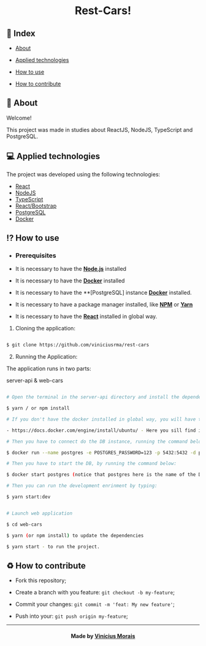 <h1  align="center">
  Rest-Cars!
</h1>
  
## 📍 Index


- [About](#About)

- [Applied technologies](#applied-technologies)

- [How to use](#how-to-use)

- [How to contribute](#hot-to-contribute)
  

<a  id="about"></a>
## 📑 About

Welcome! 

This project was made in studies about  ReactJS, NodeJS, TypeScript and PostgreSQL.

<a  id="applied-technologies"></a>
## 💻 Applied technologies

The project was developed using the following technologies:

- [React](https://reactjs.org/)
- [NodeJS](https://nodejs.org/en/)
- [TypeScript](https://www.typescriptlang.org/)
- [React/Bootstrap](https://react-bootstrap.github.io/)
- [PostgreSQL](https://www.postgresql.org/)
- [Docker](https://hub.docker.com/)


<a  id="how-to-use"></a>
## ⁉ How to use

- ### **Prerequisites**

- It is necessary to have the **[Node.js](https://nodejs.org/en/)** installed
- It is necessary to have the **[Docker](hhttps://hub.docker.com/)** installed
- It is necessary to have the **[PostgreSQL] instance **[Docker](https://hub.docker.com/_/postgres)** installed.

- It is necessary to have a package manager installed, like **[NPM](https://www.npmjs.com/)** or **[Yarn](https://yarnpkg.com/)**

- It is necessary to have the **[React](https://reactjs.org/)** installed in global way.

1. Cloning the application:

```sh

$ git clone https://github.com/viniciusrma/rest-cars

```

2. Running the Application:

The application runs in two parts:

server-api & web-cars

```sh

# Open the terminal in the server-api directory and install the dependences by typing:

$ yarn / or npm install

# If you don't have the docker installed in global way, you will have to do this to have access to the DB.

- https://docs.docker.com/engine/install/ubuntu/ - Here you sill find instructions to install it on your machine.

# Then you have to connect do the DB instance, running the command below:

$ docker run --name postgres -e POSTGRES_PASSWORD=123 -p 5432:5432 -d postgres

# Then you have to start the DB, by running the command below:

$ docker start postgres (notice that postgres here is the name of the DB, not the technology)

# Then you can run the development enrinment by typing:

$ yarn start:dev


# Launch web application

$ cd web-cars

$ yarn (or npm install) to update the dependencies

$ yarn start - to run the project.

```

<a  id="hot-to-contribute"></a>
## ♻️ How to contribute

- Fork this repository;

- Create a branch with you feature: `git checkout -b my-feature`;

- Commit your changes: `git commit -m 'feat: My new feature'`;

- Push into your: `git push origin my-feature`;

---

<h4  align="center">
Made by <a  href="https://www.linkedin.com/in/viniciusrma/"  target="_blank">Vinícius Morais</a>
</h4>

